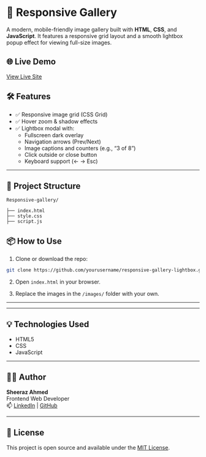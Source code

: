 # 📸 Responsive Gallery 

A modern, mobile-friendly image gallery built with **HTML**, **CSS**, and **JavaScript**. It features a responsive grid layout and a smooth lightbox popup effect for viewing full-size images.


## 🌐 Live Demo
[View Live Site](https://sheeraz-engineer.github.io/Responsive-Gallery/)


## 🛠️ Features

- ✅ Responsive image grid (CSS Grid)
- ✅ Hover zoom & shadow effects
- ✅ Lightbox modal with:
  - Fullscreen dark overlay
  - Navigation arrows (Prev/Next)
  - Image captions and counters (e.g., “3 of 8”)
  - Click outside or close button
  - Keyboard support (← → Esc)

---

## 📁 Project Structure

```
Responsive-gallery/

├── index.html
├── style.css
├── script.js

```


## 📦 How to Use

1. Clone or download the repo:

```bash
git clone https://github.com/yourusername/responsive-gallery-lightbox.git
```

2. Open `index.html` in your browser.

3. Replace the images in the `/images/` folder with your own.

---


---

## 💡 Technologies Used

- HTML5
- CSS
- JavaScript

---

## 👨‍💻 Author
**Sheeraz Ahmed**  
Frontend Web Developer  
📫 [LinkedIn](https://www.linkedin.com/in/sheeraz-ahmed-28317436b/) | [GitHub](https://github.com/sheeraz-engineer)

---

## 📄 License

This project is open source and available under the [MIT License](LICENSE).
